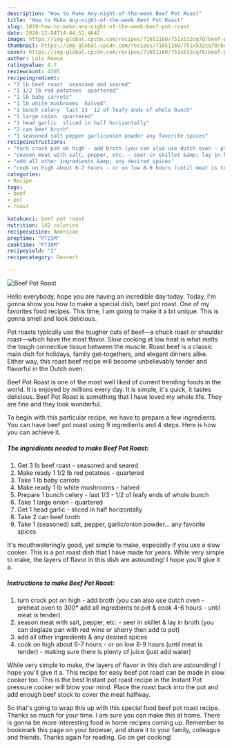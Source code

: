```yaml
---
description: "How to Make Any-night-of-the-week Beef Pot Roast"
title: "How to Make Any-night-of-the-week Beef Pot Roast"
slug: 1019-how-to-make-any-night-of-the-week-beef-pot-roast
date: 2020-12-04T14:44:51.464Z
image: https://img-global.cpcdn.com/recipes/71651160/751x532cq70/beef-pot-roast-recipe-main-photo.jpg
thumbnail: https://img-global.cpcdn.com/recipes/71651160/751x532cq70/beef-pot-roast-recipe-main-photo.jpg
cover: https://img-global.cpcdn.com/recipes/71651160/751x532cq70/beef-pot-roast-recipe-main-photo.jpg
author: Lois Reese
ratingvalue: 4.7
reviewcount: 4395
recipeingredient:
- "3 lb beef roast  seasoned and seared"
- "1 1/2 lb red potatoes  quartered"
- "1 lb baby carrots"
- "1 lb white mushrooms  halved"
- "1 bunch celery  last 13  12 of leafy ends of whole bunch"
- "1 large onion  quartered"
- "1 head garlic  sliced in half horizontally"
- "2 can beef broth"
- "1 seasoned salt pepper garliconion powder any favorite spices"
recipeinstructions:
- "turn crock pot on high - add broth (you can also use dutch oven - preheat oven to 300* add all ingredients to pot &amp; cook 4-6 hours - until meat is tender)"
- "season meat with salt, pepper, etc. - seer in skillet &amp; lay in broth (you can deglaze pan with red wine or sherry then add to pot)"
- "add all other ingredients &amp; any desired spices"
- "cook on high about 6-7 hours - or on low 8-9 hours (until meat is tender) - making sure there is plenty of juice (just add water)"
categories:
- Recipe
tags:
- beef
- pot
- roast

katakunci: beef pot roast 
nutrition: 142 calories
recipecuisine: American
preptime: "PT23M"
cooktime: "PT30M"
recipeyield: "2"
recipecategory: Dessert

---
```



![Beef Pot Roast](https://img-global.cpcdn.com/recipes/71651160/751x532cq70/beef-pot-roast-recipe-main-photo.jpg)

Hello everybody, hope you are having an incredible day today. Today, I'm gonna show you how to make a special dish, beef pot roast. One of my favorites food recipes. This time, I am going to make it a bit unique. This is gonna smell and look delicious.

Pot roasts typically use the tougher cuts of beef—a chuck roast or shoulder roast—which have the most flavor. Slow cooking at low heat is what melts the tough connective tissue between the muscle. Roast beef is a classic main dish for holidays, family get-togethers, and elegant dinners alike. Either way, this roast beef recipe will become unbelievably tender and flavorful in the Dutch oven.

Beef Pot Roast is one of the most well liked of current trending foods in the world. It is enjoyed by millions every day. It is simple, it's quick, it tastes delicious. Beef Pot Roast is something that I have loved my whole life. They are fine and they look wonderful.


To begin with this particular recipe, we have to prepare a few ingredients. You can have beef pot roast using 9 ingredients and 4 steps. Here is how you can achieve it.

<!--inarticleads1-->

##### The ingredients needed to make Beef Pot Roast:

1. Get 3 lb beef roast - seasoned and seared
1. Make ready 1 1/2 lb red potatoes - quartered
1. Take 1 lb baby carrots
1. Make ready 1 lb white mushrooms - halved
1. Prepare 1 bunch celery - last 1/3 - 1/2 of leafy ends of whole bunch
1. Take 1 large onion - quartered
1. Get 1 head garlic - sliced in half horizontally
1. Take 2 can beef broth
1. Take 1 (seasoned) salt, pepper, garlic/onion powder... any favorite spices


It&#39;s mouthwateringly good, yet simple to make, especially if you use a slow cooker. This is a pot roast dish that I have made for years. While very simple to make, the layers of flavor in this dish are astounding! I hope you&#39;ll give it a. 

<!--inarticleads2-->

##### Instructions to make Beef Pot Roast:

1. turn crock pot on high - add broth (you can also use dutch oven - preheat oven to 300* add all ingredients to pot &amp; cook 4-6 hours - until meat is tender)
1. season meat with salt, pepper, etc. - seer in skillet &amp; lay in broth (you can deglaze pan with red wine or sherry then add to pot)
1. add all other ingredients &amp; any desired spices
1. cook on high about 6-7 hours - or on low 8-9 hours (until meat is tender) - making sure there is plenty of juice (just add water)


While very simple to make, the layers of flavor in this dish are astounding! I hope you&#39;ll give it a. This recipe for easy beef pot roast can be made in slow cooker too. This is the best Instant pot roast recipe in the Instant Pot pressure cooker will blow your mind. Place the roast back into the pot and add enough beef stock to cover the meat halfway. 

So that's going to wrap this up with this special food beef pot roast recipe. Thanks so much for your time. I am sure you can make this at home. There is gonna be more interesting food in home recipes coming up. Remember to bookmark this page on your browser, and share it to your family, colleague and friends. Thanks again for reading. Go on get cooking!

